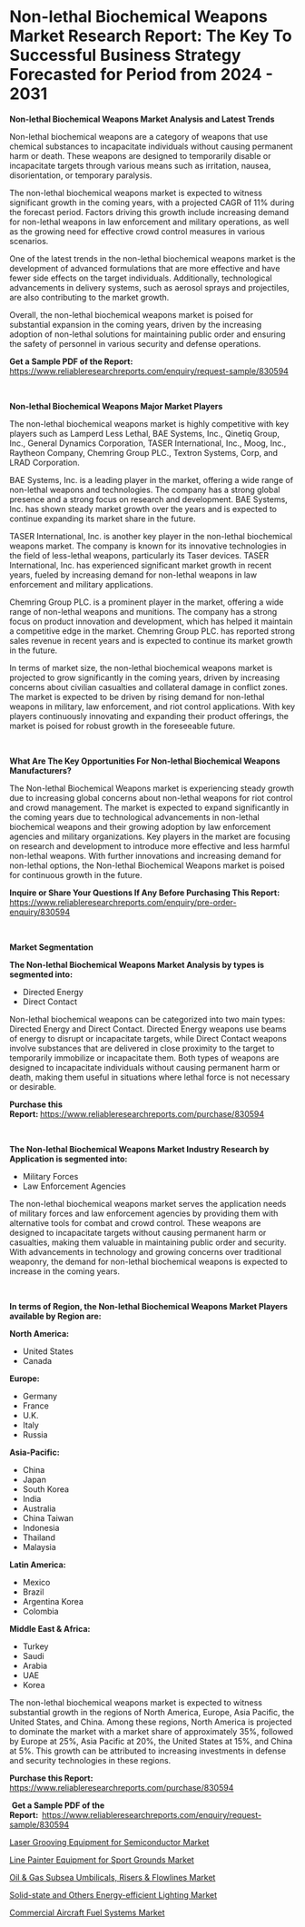 <p><h1>Non-lethal Biochemical Weapons Market Research Report: The Key To Successful Business Strategy Forecasted for Period from 2024 - 2031</h1></p><p><strong>Non-lethal Biochemical Weapons Market Analysis and Latest Trends</strong></p>
<p><p>Non-lethal biochemical weapons are a category of weapons that use chemical substances to incapacitate individuals without causing permanent harm or death. These weapons are designed to temporarily disable or incapacitate targets through various means such as irritation, nausea, disorientation, or temporary paralysis.</p><p>The non-lethal biochemical weapons market is expected to witness significant growth in the coming years, with a projected CAGR of 11% during the forecast period. Factors driving this growth include increasing demand for non-lethal weapons in law enforcement and military operations, as well as the growing need for effective crowd control measures in various scenarios.</p><p>One of the latest trends in the non-lethal biochemical weapons market is the development of advanced formulations that are more effective and have fewer side effects on the target individuals. Additionally, technological advancements in delivery systems, such as aerosol sprays and projectiles, are also contributing to the market growth.</p><p>Overall, the non-lethal biochemical weapons market is poised for substantial expansion in the coming years, driven by the increasing adoption of non-lethal solutions for maintaining public order and ensuring the safety of personnel in various security and defense operations.</p></p>
<p><strong>Get a Sample PDF of the Report:&nbsp;</strong> <a href="https://www.reliableresearchreports.com/enquiry/request-sample/830594">https://www.reliableresearchreports.com/enquiry/request-sample/830594</a></p>
<p>&nbsp;</p>
<p><strong>Non-lethal Biochemical Weapons Major Market Players</strong></p>
<p><p>The non-lethal biochemical weapons market is highly competitive with key players such as Lamperd Less Lethal, BAE Systems, Inc., Qinetiq Group, Inc., General Dynamics Corporation, TASER International, Inc., Moog, Inc., Raytheon Company, Chemring Group PLC., Textron Systems, Corp, and LRAD Corporation.</p><p>BAE Systems, Inc. is a leading player in the market, offering a wide range of non-lethal weapons and technologies. The company has a strong global presence and a strong focus on research and development. BAE Systems, Inc. has shown steady market growth over the years and is expected to continue expanding its market share in the future.</p><p>TASER International, Inc. is another key player in the non-lethal biochemical weapons market. The company is known for its innovative technologies in the field of less-lethal weapons, particularly its Taser devices. TASER International, Inc. has experienced significant market growth in recent years, fueled by increasing demand for non-lethal weapons in law enforcement and military applications.</p><p>Chemring Group PLC. is a prominent player in the market, offering a wide range of non-lethal weapons and munitions. The company has a strong focus on product innovation and development, which has helped it maintain a competitive edge in the market. Chemring Group PLC. has reported strong sales revenue in recent years and is expected to continue its market growth in the future.</p><p>In terms of market size, the non-lethal biochemical weapons market is projected to grow significantly in the coming years, driven by increasing concerns about civilian casualties and collateral damage in conflict zones. The market is expected to be driven by rising demand for non-lethal weapons in military, law enforcement, and riot control applications. With key players continuously innovating and expanding their product offerings, the market is poised for robust growth in the foreseeable future.</p></p>
<p>&nbsp;</p>
<p><strong>What Are The Key Opportunities For Non-lethal Biochemical Weapons Manufacturers?</strong></p>
<p><p>The Non-lethal Biochemical Weapons market is experiencing steady growth due to increasing global concerns about non-lethal weapons for riot control and crowd management. The market is expected to expand significantly in the coming years due to technological advancements in non-lethal biochemical weapons and their growing adoption by law enforcement agencies and military organizations. Key players in the market are focusing on research and development to introduce more effective and less harmful non-lethal weapons. With further innovations and increasing demand for non-lethal options, the Non-lethal Biochemical Weapons market is poised for continuous growth in the future.</p></p>
<p><strong>Inquire or Share Your Questions If Any Before Purchasing This Report:</strong> <a href="https://www.reliableresearchreports.com/enquiry/pre-order-enquiry/830594">https://www.reliableresearchreports.com/enquiry/pre-order-enquiry/830594</a></p>
<p>&nbsp;</p>
<p><strong>Market Segmentation</strong></p>
<p><strong>The Non-lethal Biochemical Weapons Market Analysis by types is segmented into:</strong></p>
<p><ul><li>Directed Energy</li><li>Direct Contact</li></ul></p>
<p><p>Non-lethal biochemical weapons can be categorized into two main types: Directed Energy and Direct Contact. Directed Energy weapons use beams of energy to disrupt or incapacitate targets, while Direct Contact weapons involve substances that are delivered in close proximity to the target to temporarily immobilize or incapacitate them. Both types of weapons are designed to incapacitate individuals without causing permanent harm or death, making them useful in situations where lethal force is not necessary or desirable.</p></p>
<p><strong>Purchase this Report:&nbsp;</strong><a href="https://www.reliableresearchreports.com/purchase/830594">https://www.reliableresearchreports.com/purchase/830594</a></p>
<p>&nbsp;</p>
<p><strong>The Non-lethal Biochemical Weapons Market Industry Research by Application is segmented into:</strong></p>
<p><ul><li>Military Forces</li><li>Law Enforcement Agencies</li></ul></p>
<p><p>The non-lethal biochemical weapons market serves the application needs of military forces and law enforcement agencies by providing them with alternative tools for combat and crowd control. These weapons are designed to incapacitate targets without causing permanent harm or casualties, making them valuable in maintaining public order and security. With advancements in technology and growing concerns over traditional weaponry, the demand for non-lethal biochemical weapons is expected to increase in the coming years.</p></p>
<p>&nbsp;</p>
<p><strong>In terms of Region, the Non-lethal Biochemical Weapons Market Players available by Region are:</strong></p>
<p>
    <p> <strong> North America: </strong>
        <ul>
            <li>United States</li>
            <li>Canada</li>
        </ul>
        </p> 
    <p> <strong> Europe: </strong>
        <ul>
            <li>Germany</li>
            <li>France</li>
            <li>U.K.</li>
            <li>Italy</li>
            <li>Russia</li>
        </ul>
        </p> 
    <p> <strong> Asia-Pacific: </strong>
        <ul>
            <li>China</li>
            <li>Japan</li>
            <li>South Korea</li>
            <li>India</li>
            <li>Australia</li>
            <li>China Taiwan</li>
            <li>Indonesia</li>
            <li>Thailand</li>
            <li>Malaysia</li>
        </ul>
        </p> 
    <p> <strong> Latin America: </strong>
        <ul>
            <li>Mexico</li>
            <li>Brazil</li>
            <li>Argentina Korea</li>
            <li>Colombia</li>
        </ul>
        </p> 
    <p> <strong> Middle East & Africa: </strong>
        <ul>
            <li>Turkey</li>
            <li>Saudi</li>
            <li>Arabia</li>
            <li>UAE</li>
            <li>Korea</li>
        </ul>
    </p>
    </p>
<p><p>The non-lethal biochemical weapons market is expected to witness substantial growth in the regions of North America, Europe, Asia Pacific, the United States, and China. Among these regions, North America is projected to dominate the market with a market share of approximately 35%, followed by Europe at 25%, Asia Pacific at 20%, the United States at 15%, and China at 5%. This growth can be attributed to increasing investments in defense and security technologies in these regions.</p></p>
<p><strong>Purchase this Report: </strong><a href="https://www.reliableresearchreports.com/purchase/830594">https://www.reliableresearchreports.com/purchase/830594</a></p>
<p>&nbsp;<strong>Get a Sample PDF of the Report:&nbsp;&nbsp;</strong><a href="https://www.reliableresearchreports.com/enquiry/request-sample/830594">https://www.reliableresearchreports.com/enquiry/request-sample/830594</a></p>
<p><strong></strong></p>
<p><p><a href="https://issuu.com/reportprime-2/docs/laser-grooving-equipment-for-semiconductor-market-">Laser Grooving Equipment for Semiconductor Market</a></p><p><a href="https://issuu.com/reportprime-2/docs/line-painter-equipment-for-sport-grounds-market-si">Line Painter Equipment for Sport Grounds Market</a></p><p><a href="https://github.com/fiixsa/Market-Research-Report-List-1/blob/main/oil-gas-subsea-umbilicals-risers-flowlines-market.md">Oil & Gas Subsea Umbilicals, Risers & Flowlines Market</a></p><p><a href="https://github.com/antony131rp/Market-Research-Report-List-2/blob/main/solid-state-and-others-energy-efficient-lighting-market.md">Solid-state and Others Energy-efficient Lighting Market</a></p><p><a href="https://github.com/cecuraprangm/Market-Research-Report-List-1/blob/main/commercial-aircraft-fuel-systems-market.md">Commercial Aircraft Fuel Systems Market</a></p></p>